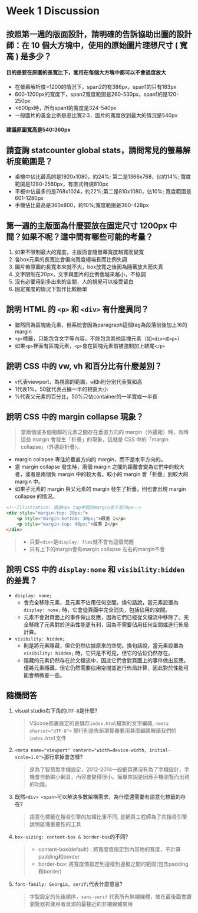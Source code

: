 # Week 1 Discussion

## 按照第一週的版面設計，請明確的告訴協助出圖的設計師：在 10 個大方塊中，使用的原始圖片理想尺寸 ( 寬高 ) 是多少？

#### 目的是要在原圖的長寬比下，套用在每個大方塊中都可以不會過度放大

- 在螢幕解析度>1200的情況下，span2的有386px，span1的只有183px
- 600-1200px的寬度下，span2寬度範圍是260-530px，span1的是120-250px
- <600px時，所有span1的寬度是324-540px
- 一般圖片的黃金比例是高比寬2:3，圖片的寬度放到最大的情況是540px

#### 建議原圖寬高是540:360px

## 請查詢 statcounter global stats，請問常見的螢幕解析度範圍是？

- 桌機中佔比最高的是1920x1080，約24%; 第二是1366x768，佔約14%; 寬度範圍是1280-2560px，有直式特規810px
- 平板中佔最多的是768x1024，約22%;第二是810x1080，佔10%; 寬度範圍是601-1280px
- 手機佔比最高是360x800，約10%;寬度範圍是360-428px

## 第一週的主版面為什麼要放在固定尺寸 1200px 中間？如果不呢？這中間有哪些可能的考量？

1. 如果不限制最大的寬度，主版面會隨螢幕寬度越寬而變寬
2. 各box元素的長寬比會偏向寬度極端長而比例失調
3. 圖片若原圖的長寬本來就不大，box放寬之後因為隨著放大而失真
4. 文字限制在20px，文字與圖片的比例會越來越小，不協調
5. 沒有必要用到多出來的空間，人的視覺可以接受留白
6. 固定寬度的情況下製作比較簡單

## 說明 HTML 的 ```<p>``` 和 ```<div>``` 有什麼異同？

- 雖然同為區塊級元素，但系統會因為paragraph這個tag為段落前後加上16的margin
- ```<p>```標籤，只能包含文字等內容，不能包含其他區塊元素（如```<div>或<p>```）
- 如果```<p>```裡面有區塊元素，```<p>```會在區塊元素前被強制加上結尾```</p>```

## 說明 CSS 中的 vw, vh 和百分比有什麼差別？

- ```v```代表viewport，為視窗的範圍，```w```和```h```則分別代表寬和高
- 1代表1%，50就代表占據一半的視窗大小
- %代表父元素的百分比，50%只佔container的一半寬或一半長

## 說明 CSS 中的 margin collapse 現象？

>當兩個或多個相鄰的元素之間存在垂直方向的 margin（外邊距）時，有時這些 margin 會發生「折疊」的現象，這就是 CSS 中的「margin collapse」（外邊距折疊）。

- margin collapse 專注於垂直方向的 margin，而不是水平方向的。
- 當 margin collapse 發生時，兩個 margin 之間的距離會變為它們中的較大者，或者是兩個負 margin 中的較大者。較小的 margin 會「折疊」到較大的 margin 中。
- 如果子元素的 margin 與父元素的 margin 發生了折疊，則也會出現 margin collapse 的情況。

```html
<!--Illustration: 兩個<p> tag中間的margin並不是70px-->
<div style="margin-top: 20px;">
    <p style="margin-bottom: 30px;">段落 1</p>
    <p style="margin-top: 40px;">段落 2</p>
</div>
```

> - 只要```<div>```是```display: flex```就不會有這個問題
> - 只有上下的margin會有margin collapse 左右的margin不會

## 說明 CSS 中的 ```display:none``` 和 ```visibility:hidden``` 的差異？

- ```display: none;```
  - 會完全移除元素，且元素不佔用任何空間。換句話說，當元素設置為 ```display: none;``` 時，它會從頁面中完全消失，包括佔用的空間。
  - 元素不會對頁面上的事件做出反應，因為它們已經從文檔流中移除了。完全移除了元素對於渲染性能更有利，因為不需要佔用任何空間或進行佈局計算。
- ```visibility: hidden;```
  - 則是將元素隱藏，但它仍然佔據原來的空間。換句話說，當元素設置為 ```visibility: hidden;``` 時，它只是不可見，但它的佔位仍然存在。
  - 隱藏的元素仍然存在於文檔流中，因此它們會對頁面上的事件做出反應。僅將元素隱藏，但它仍然需要佔用空間並進行佈局計算，因此對於性能可能會稍微差一些。

## 隨機問答

1. visual studio右下角的```UTF-8```是什麼?
    > VScode那裏設定的是儲存```index.html```檔案的文字編碼, ```<meta charset="UTF-8">``` 那行則是告訴瀏覽器要用甚麼編碼解讀我們的```index.html```文件
2. ```<meta name="viewport" content="width=device-width, initial-scale=1.0">```那行拿掉會怎樣?
    > 是為了智慧型手機設定，2012-2014一般網頁還沒有為了手機設計，手機會自動縮小網頁，內容會變得很小。簡單來說是因應手機瀏覽而出現的功能。
3. 既然```<div> <span>```可以解決多數架構需求，為什麼還需要有語意化標籤的存在?
    > 語意化標籤在搜尋引擎的加權比重不同, 是網頁工程師為了向搜尋引擎說明區塊重要性的工具
4. ```box-sizing: content-box & border-box```的不同?
    > - content-box(default) : 將寬度值指定到內容物的寬度，不計算padding和border
    > - border-box: 將寬度值指定到邊框到邊框之間的範圍(包含padding和border)
5. ```font-family: Georgia, serif;```代表什麼意思?
    > 字型設定的先後順序，```sans-serif``` 代表所有無襯線體，放在最後面會讓瀏覽器抓使用者資源的最接近的非襯線體來用
